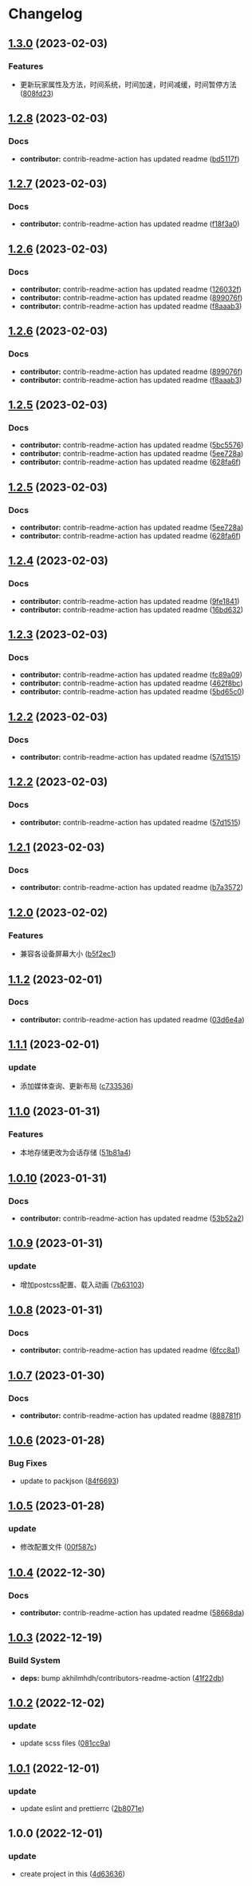 # Changelog

## [1.3.0](https://github.com/School-of-Website-Engineering/TinyWaste/compare/v1.2.8...v1.3.0) (2023-02-03)


### Features

* 更新玩家属性及方法，时间系统，时间加速，时间减缓，时间暂停方法 ([808fd23](https://github.com/School-of-Website-Engineering/TinyWaste/commit/808fd2300fc0879b7411c5f500816d35e3ea4528))

## [1.2.8](https://github.com/School-of-Website-Engineering/TinyWaste/compare/v1.2.7...v1.2.8) (2023-02-03)


### Docs

* **contributor:** contrib-readme-action has updated readme ([bd5117f](https://github.com/School-of-Website-Engineering/TinyWaste/commit/bd5117ff2c6f471322e4e4e3e5df127af4c3292a))

## [1.2.7](https://github.com/School-of-Website-Engineering/TinyWaste/compare/v1.2.6...v1.2.7) (2023-02-03)


### Docs

* **contributor:** contrib-readme-action has updated readme ([f18f3a0](https://github.com/School-of-Website-Engineering/TinyWaste/commit/f18f3a0b9f4cd2ffd50f41207ae1075d9a4b0284))

## [1.2.6](https://github.com/School-of-Website-Engineering/TinyWaste/compare/v1.2.5...v1.2.6) (2023-02-03)


### Docs

* **contributor:** contrib-readme-action has updated readme ([126032f](https://github.com/School-of-Website-Engineering/TinyWaste/commit/126032f97173535c8473c341940e8dfe1ac058fe))
* **contributor:** contrib-readme-action has updated readme ([899076f](https://github.com/School-of-Website-Engineering/TinyWaste/commit/899076f28fe1fd5d3f4b6b6c3f82851eb04227a2))
* **contributor:** contrib-readme-action has updated readme ([f8aaab3](https://github.com/School-of-Website-Engineering/TinyWaste/commit/f8aaab3e809481244f4310386936fbdc272e8346))

## [1.2.6](https://github.com/School-of-Website-Engineering/TinyWaste/compare/v1.2.5...v1.2.6) (2023-02-03)


### Docs

* **contributor:** contrib-readme-action has updated readme ([899076f](https://github.com/School-of-Website-Engineering/TinyWaste/commit/899076f28fe1fd5d3f4b6b6c3f82851eb04227a2))
* **contributor:** contrib-readme-action has updated readme ([f8aaab3](https://github.com/School-of-Website-Engineering/TinyWaste/commit/f8aaab3e809481244f4310386936fbdc272e8346))

## [1.2.5](https://github.com/School-of-Website-Engineering/TinyWaste/compare/v1.2.4...v1.2.5) (2023-02-03)


### Docs

* **contributor:** contrib-readme-action has updated readme ([5bc5576](https://github.com/School-of-Website-Engineering/TinyWaste/commit/5bc557646900e184cb86ccc0a0ef034e910a7e3c))
* **contributor:** contrib-readme-action has updated readme ([5ee728a](https://github.com/School-of-Website-Engineering/TinyWaste/commit/5ee728a9ee1bae2c079ed36735ec14bce6af3880))
* **contributor:** contrib-readme-action has updated readme ([628fa6f](https://github.com/School-of-Website-Engineering/TinyWaste/commit/628fa6f8092102a8cd64fc0f9f461638a9a250df))

## [1.2.5](https://github.com/School-of-Website-Engineering/TinyWaste/compare/v1.2.4...v1.2.5) (2023-02-03)


### Docs

* **contributor:** contrib-readme-action has updated readme ([5ee728a](https://github.com/School-of-Website-Engineering/TinyWaste/commit/5ee728a9ee1bae2c079ed36735ec14bce6af3880))
* **contributor:** contrib-readme-action has updated readme ([628fa6f](https://github.com/School-of-Website-Engineering/TinyWaste/commit/628fa6f8092102a8cd64fc0f9f461638a9a250df))

## [1.2.4](https://github.com/School-of-Website-Engineering/TinyWaste/compare/v1.2.3...v1.2.4) (2023-02-03)


### Docs

* **contributor:** contrib-readme-action has updated readme ([9fe1841](https://github.com/School-of-Website-Engineering/TinyWaste/commit/9fe184135902afc99bcfc53e9617fc491eff9b48))
* **contributor:** contrib-readme-action has updated readme ([16bd632](https://github.com/School-of-Website-Engineering/TinyWaste/commit/16bd6329c48812f71db524a03018d0fc7e5def99))

## [1.2.3](https://github.com/School-of-Website-Engineering/TinyWaste/compare/v1.2.2...v1.2.3) (2023-02-03)


### Docs

* **contributor:** contrib-readme-action has updated readme ([fc89a09](https://github.com/School-of-Website-Engineering/TinyWaste/commit/fc89a0903592dcbfc5fa467c34f76a090f029ec8))
* **contributor:** contrib-readme-action has updated readme ([462f8bc](https://github.com/School-of-Website-Engineering/TinyWaste/commit/462f8bc266ba9ce625c7f4eacc02611bd1249083))
* **contributor:** contrib-readme-action has updated readme ([5bd65c0](https://github.com/School-of-Website-Engineering/TinyWaste/commit/5bd65c01b33a71ac2f8b02b2ded63a0831687d84))

## [1.2.2](https://github.com/School-of-Website-Engineering/TinyWaste/compare/v1.2.1...v1.2.2) (2023-02-03)


### Docs

* **contributor:** contrib-readme-action has updated readme ([57d1515](https://github.com/School-of-Website-Engineering/TinyWaste/commit/57d1515cc74c3c7ace7733519d3d80ab425eca77))

## [1.2.2](https://github.com/School-of-Website-Engineering/TinyWaste/compare/v1.2.1...v1.2.2) (2023-02-03)


### Docs

* **contributor:** contrib-readme-action has updated readme ([57d1515](https://github.com/School-of-Website-Engineering/TinyWaste/commit/57d1515cc74c3c7ace7733519d3d80ab425eca77))

## [1.2.1](https://github.com/School-of-Website-Engineering/TinyWaste/compare/v1.2.0...v1.2.1) (2023-02-03)


### Docs

* **contributor:** contrib-readme-action has updated readme ([b7a3572](https://github.com/School-of-Website-Engineering/TinyWaste/commit/b7a357243b2b39511316fa86c1ec3a4b3e3729c5))

## [1.2.0](https://github.com/School-of-Website-Engineering/TinyWaste/compare/v1.1.2...v1.2.0) (2023-02-02)


### Features

* 兼容各设备屏幕大小 ([b5f2ec1](https://github.com/School-of-Website-Engineering/TinyWaste/commit/b5f2ec196b8aa0b201df19d4fdeb05a2bad93bb5))

## [1.1.2](https://github.com/School-of-Website-Engineering/TinyWaste/compare/v1.1.1...v1.1.2) (2023-02-01)


### Docs

* **contributor:** contrib-readme-action has updated readme ([03d6e4a](https://github.com/School-of-Website-Engineering/TinyWaste/commit/03d6e4a8a94f5fbf3193935683369f4fe9529898))

## [1.1.1](https://github.com/School-of-Website-Engineering/TinyWaste/compare/v1.1.0...v1.1.1) (2023-02-01)


### update

* 添加媒体查询、更新布局 ([c733536](https://github.com/School-of-Website-Engineering/TinyWaste/commit/c7335369b3b88a3b68f49a0fc0f37804685a9ea2))

## [1.1.0](https://github.com/School-of-Website-Engineering/TinyWaste/compare/v1.0.10...v1.1.0) (2023-01-31)


### Features

* 本地存储更改为会话存储 ([51b81a4](https://github.com/School-of-Website-Engineering/TinyWaste/commit/51b81a4b524abb10bcde48cee255c1627a88cd77))

## [1.0.10](https://github.com/School-of-Website-Engineering/TinyWaste/compare/v1.0.9...v1.0.10) (2023-01-31)


### Docs

* **contributor:** contrib-readme-action has updated readme ([53b52a2](https://github.com/School-of-Website-Engineering/TinyWaste/commit/53b52a2263cb636ba01e4b99c02a02b6b87de4c0))

## [1.0.9](https://github.com/School-of-Website-Engineering/TinyWaste/compare/v1.0.8...v1.0.9) (2023-01-31)


### update

* 增加postcss配置、载入动画 ([7b63103](https://github.com/School-of-Website-Engineering/TinyWaste/commit/7b63103136caf5f3e44c351650b4c35d8c3ba799))

## [1.0.8](https://github.com/School-of-Website-Engineering/TinyWaste/compare/v1.0.7...v1.0.8) (2023-01-31)


### Docs

* **contributor:** contrib-readme-action has updated readme ([6fcc8a1](https://github.com/School-of-Website-Engineering/TinyWaste/commit/6fcc8a15007b47d88a3c3e9baa1ee610589a4c39))

## [1.0.7](https://github.com/School-of-Website-Engineering/TinyWaste/compare/v1.0.6...v1.0.7) (2023-01-30)


### Docs

* **contributor:** contrib-readme-action has updated readme ([888781f](https://github.com/School-of-Website-Engineering/TinyWaste/commit/888781f38c1fa7edcb8573ce1b7f6815869f7a9b))

## [1.0.6](https://github.com/School-of-Website-Engineering/TinyWaste/compare/v1.0.5...v1.0.6) (2023-01-28)


### Bug Fixes

* update to packjson ([84f6693](https://github.com/School-of-Website-Engineering/TinyWaste/commit/84f66939b5e5687fc71a188e2db16097a8942eaf))

## [1.0.5](https://github.com/School-of-Website-Engineering/TinyWaste/compare/v1.0.4...v1.0.5) (2023-01-28)


### update

* 修改配置文件 ([00f587c](https://github.com/School-of-Website-Engineering/TinyWaste/commit/00f587cbf5fc593e470e4c04da92d4eda5964d6b))

## [1.0.4](https://github.com/School-of-Website-Engineering/TinyWaste/compare/v1.0.3...v1.0.4) (2022-12-30)


### Docs

* **contributor:** contrib-readme-action has updated readme ([58668da](https://github.com/School-of-Website-Engineering/TinyWaste/commit/58668da79a6d5cb447ab8abf9814968f9c5a047f))

## [1.0.3](https://github.com/School-of-Website-Engineering/TinyWaste/compare/v1.0.2...v1.0.3) (2022-12-19)


### Build System

* **deps:** bump akhilmhdh/contributors-readme-action ([41f22db](https://github.com/School-of-Website-Engineering/TinyWaste/commit/41f22db4674e51e2e15d2b0234329a5f031f4d32))

## [1.0.2](https://github.com/School-of-Website-Engineering/Progressive-Tune/compare/v1.0.1...v1.0.2) (2022-12-02)


### update

* update scss files ([081cc9a](https://github.com/School-of-Website-Engineering/Progressive-Tune/commit/081cc9afe7f3751d1fc2271e96ff8dd4b59819bb))

## [1.0.1](https://github.com/School-of-Website-Engineering/Progressive-Tune/compare/v1.0.0...v1.0.1) (2022-12-01)


### update

* update eslint and prettierrc ([2b8071e](https://github.com/School-of-Website-Engineering/Progressive-Tune/commit/2b8071ee72b002452e7028f909a976827f6a0f83))

## 1.0.0 (2022-12-01)


### update

* create project in this ([4d63636](https://github.com/School-of-Website-Engineering/Progressive-Tune/commit/4d636368168cf91bc29cf29ea24069cf43f43f61))
